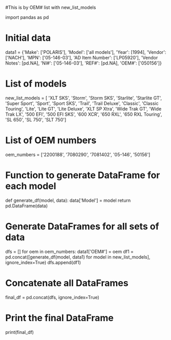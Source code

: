 #This is by OEM# list with new_list_models

import pandas as pd

# Initial data
data1 = {'Make': ['POLARIS'], 'Model': ['all models'], 'Year': [1994], 'Vendor': ['NACH'], 'MPN': ['05-146-03'], 'AD Item Number': ['LP05920'], 'Vendor Notes': [pd.NA], 'NI#': ['05-146-03'], 'REF#': [pd.NA], 'OEM#': ['050156']}

# List of models
new_list_models = [
'XLT SKS',
'Storm',
'Storm SKS',
'Starlite',
'Starlite GT',
'Super Sport',
'Sport',
'Sport SKS',
'Trail',
'Trail Deluxe',
'Classic',
'Classic Touring',
'Lite',
'Lite GT',
'Lite Deluxe',
'XLT SP Xtra',
'Wide Trak GT',
'Wide Trak LX',
'500 EFI',
'500 EFI SKS',
'600 XCR',
'650 RXL',
'650 RXL Touring',
'SL 650',
'SL 750',
'SLT 750']

# List of OEM numbers
oem_numbers = ['2200188', '7080290', '7081402', '05-146', '50156']

# Function to generate DataFrame for each model
def generate_df(model, data):
    data['Model'] = model
    return pd.DataFrame(data)

# Generate DataFrames for all sets of data
dfs = []
for oem in oem_numbers:
    data1['OEM#'] = oem
    df1 = pd.concat([generate_df(model, data1) for model in new_list_models], ignore_index=True)
    dfs.append(df1)

# Concatenate all DataFrames
final_df = pd.concat(dfs, ignore_index=True)

# Print the final DataFrame
print(final_df)

